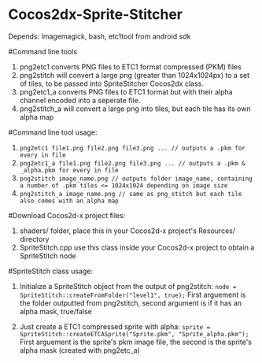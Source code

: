 # Cocos2dx-Sprite-Stitcher

Depends:
Imagemagick, bash, etc1tool from android sdk

#Command line tools
1. png2etc1 converts PNG files to ETC1 format compressed (PKM) files
2. png2stitch will convert a large png (greater than 1024x1024px) to a set of tiles, to be passed into SpriteStitcher Cocos2dx class.
3. png2etc1_a converts PNG files to ETC1 format but with their alpha channel encoded into a seperate file.
4. png2stitch_a will convert a large png into tiles, but each tile has its own alpha map

#Command line tool usage:
1. `png2etc1 file1.png file2.png file3.png ... // outputs a .pkm for every in file`
2. `png2etc1_a file1.png file2.png file3.png ... // outputs a .pkm & _alpha.pkm for every in file`
3. `png2stitch image_name.png // outputs folder image_name, containing a number of .pkm tiles <= 1024x1024 depending on image size`
3. `png2stitch_a image_name.png // same as png_stitch but each tile also comes with an alpha map`

#Download Cocos2d-x project files:
1. shaders/ folder, place this in your Cocos2d-x project's Resources/ directory
2. SpriteStitch.cpp use this class inside your Cocos2d-x project to obtain a SpriteStitch node

#SpriteStitch class usage:
1. Initialize a SpriteStitch object from the output of png2stitch:
   `node = SpriteStitch::createFromFolder("level1", true);`
   First arguement is the folder outputted from png2stitch, second argument is if it has an alpha mask, true/false

2. Just create a ETC1 compressed sprite with alpha:
   `sprite = SpriteStitch::createETCASprite("Sprite.pkm", "Sprite_alpha.pkm");`
   First arguement is the sprite's pkm image file, the second is the sprite's alpha mask (created with png2etc_a)
